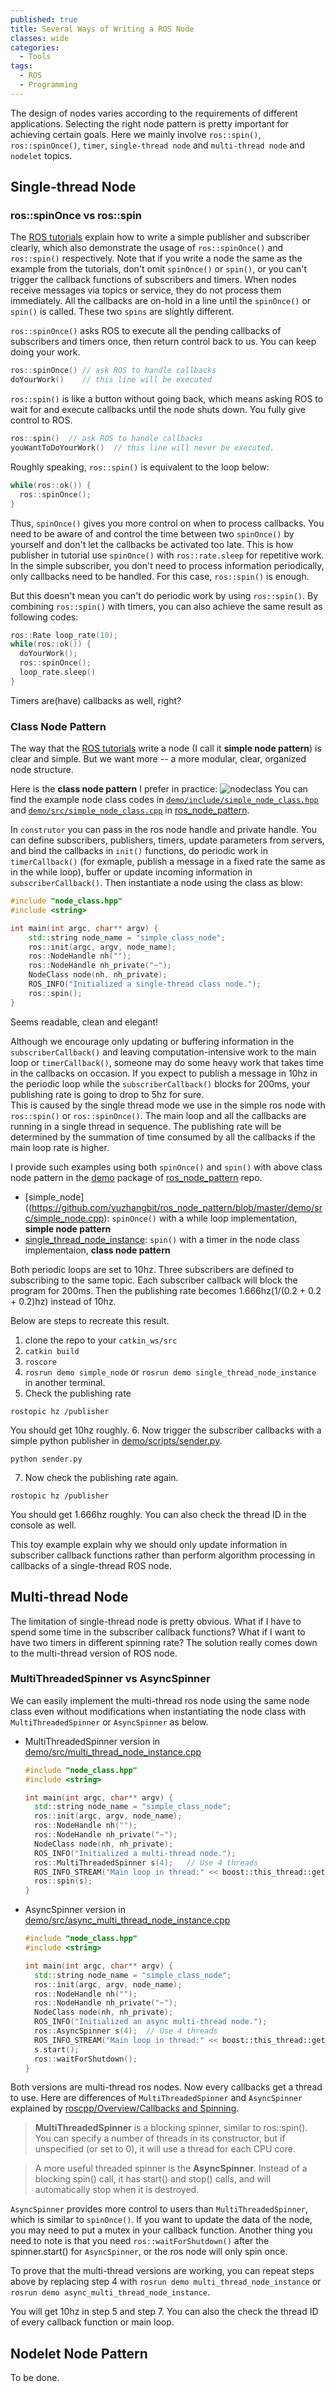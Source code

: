 ```yaml
---
published: true
title: Several Ways of Writing a ROS Node
classes: wide
categories:
  - Tools
tags:
  - ROS
  - Programming
---
```


The design of nodes varies according to the requirements of different applications. Selecting the right node pattern is pretty important for achieving certain goals.
Here we mainly involve `ros::spin()`, `ros::spinOnce()`, `timer`, `single-thread node` and `multi-thread node` and `nodelet` topics.


## Single-thread Node

### ros::spinOnce vs ros::spin

The [ROS tutorials](http://wiki.ros.org/ROS/Tutorials/WritingPublisherSubscriber%28c%2B%2B%29) explain how to write a simple publisher and subscriber clearly, which also demonstrate the usage of `ros::spinOnce()` and `ros::spin()` respectively. Note that if you write a node the same as the example from the tutorials, don't omit `spinOnce()` or `spin()`, or you can't trigger the callback functions of subscribers and timers. When nodes receive messages via topics or service, they do not process them immediately. All the callbacks are on-hold in a line until the `spinOnce()` or `spin()` is called. These two `spins` are slightly different.

`ros::spinOnce()` asks ROS to execute all the pending callbacks of subscribers and timers once, then return control back to us. You can keep doing your work.
```c++
ros::spinOnce() // ask ROS to handle callbacks  
doYourWork()    // this line will be executed
```

`ros::spin()` is like a button without going back, which means asking ROS to wait for and execute callbacks until the node shuts down. You fully give control to ROS.
```c++
ros::spin()  // ask ROS to handle callbacks
youWantToDoYourWork()  // this line will never be executed.
```

Roughly speaking, `ros::spin()` is equivalent to the loop below:
```c++
while(ros::ok()) {
  ros::spinOnce();
}
```
Thus, `spinOnce()` gives you more control on when to process callbacks. You need to be aware of and control the time between two `spinOnce()` by yourself and don't let the callbacks be activated too late.  This is how publisher in tutorial use `spinOnce()` with `ros::rate.sleep` for repetitive work. In the simple subscriber, you don't need to process information periodically, only callbacks need to be handled. For this case, `ros::spin()` is enough.

But this doesn't mean you can't do periodic work by using `ros::spin()`. By combining `ros::spin()` with timers, you can also achieve the same result as following codes:
```c++
ros::Rate loop_rate(10);
while(ros::ok()) {
  doYourWork();
  ros::spinOnce();
  loop_rate.sleep()
}
```
Timers are(have) callbacks as well, right?

### Class Node Pattern
The way that the [ROS tutorials](http://wiki.ros.org/ROS/Tutorials/WritingPublisherSubscriber%28c%2B%2B%29) write a node (I call it **simple node pattern**) is clear and simple. But we want more -- a more modular, clear, organized node structure.  

Here is the **class node pattern** I prefer in practice:
![nodeclass](/assets/images/nodeclass.png)
You can find the example node class codes in [`demo/include/simple_node_class.hpp`](https://github.com/yuzhangbit/ros_node_pattern/blob/master/demo/include/simple_node_class.hpp) and [`demo/src/simple_node_class.cpp`](https://github.com/yuzhangbit/ros_node_pattern/blob/master/demo/src/simple_node_class.cpp) in [ros_node_pattern](https://github.com/yuzhangbit/ros_node_pattern).

In `construtor` you can pass in the ros node handle and private handle. You can define subscribers, publishers, timers, update parameters from servers, and bind the callbacks in `init()` functions, do periodic work in `timerCallback()` (for exmaple, publish a message  in a fixed rate the same as in the while loop), buffer or update incoming information in `subscriberCallback()`. Then instantiate a node using the class as blow:
```c++
#include "node_class.hpp"
#include <string>

int main(int argc, char** argv) {
    std::string node_name = "simple_class_node";
    ros::init(argc, argv, node_name);
    ros::NodeHandle nh("");
    ros::NodeHandle nh_private("~");
    NodeClass node(nh, nh_private);
    ROS_INFO("Initialized a single-thread class node.");
    ros::spin();
}
```
Seems readable, clean and elegant!



Although we encourage only updating or buffering information in the `subscriberCallback()` and leaving computation-intensive work to the main loop or `timerCallback()`, someone may do some heavy work that takes time in the callbacks on occasion. If you expect to publish a message in 10hz in the periodic loop while the `subscriberCallback()` blocks for 200ms, your publishing rate is going to drop to 5hz for sure.  
This is caused by the single thread mode we use in the simple ros node with `ros::spin()` or `ros::spinOnce()`. The main loop and all the callbacks are running in a single thread in sequence. The publishing rate will be determined by the summation of time consumed by all the callbacks if the main loop rate is higher.

I provide such examples using both `spinOnce()` and `spin()` with above class node pattern in the [demo](https://github.com/yuzhangbit/ros_node_pattern/tree/master/demo) package of [ros_node_pattern](https://github.com/yuzhangbit/ros_node_pattern) repo.

* [simple_node]((https://github.com/yuzhangbit/ros_node_pattern/blob/master/demo/src/simple_node.cpp): `spinOnce()` with a while loop implementation, **simple node pattern**
* [single_thread_node_instance](https://github.com/yuzhangbit/ros_node_pattern/blob/master/demo/src/single_thread_node_instance.cpp): `spin()` with a timer in the node class implementaion, **class node pattern**

Both periodic loops are set to 10hz. Three subscribers are defined to subscribing to the same topic. Each subscriber callback will block the program for 200ms. Then the publishing rate becomes 1.666hz(1/(0.2 + 0.2 + 0.2)hz) instead of 10hz.

Below are steps to recreate this result.
1. clone the repo to your `catkin_ws/src`
2. `catkin build`
3. `roscore`
4. `rosrun demo simple_node` or `rosrun demo single_thread_node_instance` in another terminal.
5. Check the publishing rate
  ```
  rostopic hz /publisher
  ```
  You should get 10hz roughly.
6. Now trigger the subscriber callbacks with a simple python publisher in [demo/scripts/sender.py](https://github.com/yuzhangbit/ros_node_pattern/blob/master/demo/scripts/sender.py).
  ```
  python sender.py
  ```
7. Now check the publishing rate again.
  ```
  rostopic hz /publisher
  ```
  You should get 1.666hz roughly. You can also check the thread ID in the console as well.

This toy example explain why we should only update information in subscriber callback functions rather than perform algorithm processing in callbacks of a single-thread ROS node.


## Multi-thread Node
The limitation of single-thread node is pretty obvious. What if I have to spend some time in the subscriber callback functions? What if I want to have two timers in different spinning rate? The solution really comes down to the multi-thread version of ROS node.


### MultiThreadedSpinner vs AsyncSpinner
We can easily implement the multi-thread ros node using the same node class even without modifications when instantiating the node class with `MultiThreadedSpinner` or `AsyncSpinner` as below.

* MultiThreadedSpinner version in [demo/src/multi_thread_node_instance.cpp](https://github.com/yuzhangbit/ros_node_pattern/blob/master/demo/src/multi_thread_node_instance.cpp)
  ```c++
  #include "node_class.hpp"
  #include <string>

  int main(int argc, char** argv) {
    std::string node_name = "simple_class_node";
    ros::init(argc, argv, node_name);
    ros::NodeHandle nh("");
    ros::NodeHandle nh_private("~");
    NodeClass node(nh, nh_private);
    ROS_INFO("Initialized a multi-thread node.");
    ros::MultiThreadedSpinner s(4);   // Use 4 threads
    ROS_INFO_STREAM("Main loop in thread:" << boost::this_thread::get_id());
    ros::spin(s);
  }
  ```
* AsyncSpinner version in [demo/src/async_multi_thread_node_instance.cpp](https://github.com/yuzhangbit/ros_node_pattern/blob/master/demo/src/async_multi_thread_node_instance.cpp)
  ```c++
  #include "node_class.hpp"
  #include <string>

  int main(int argc, char** argv) {
    std::string node_name = "simple_class_node";
    ros::init(argc, argv, node_name);
    ros::NodeHandle nh("");
    ros::NodeHandle nh_private("~");
    NodeClass node(nh, nh_private);
    ROS_INFO("Initialized an async multi-thread node.");
    ros::AsyncSpinner s(4);  // Use 4 threads
    ROS_INFO_STREAM("Main loop in thread:" << boost::this_thread::get_id());
    s.start();
    ros::waitForShutdown();
  }
  ```

Both versions are multi-thread ros nodes. Now every callbacks get a thread to use. Here are differences of `MultiThreadedSpinner` and `AsyncSpinner` explained by [roscpp/Overview/Callbacks and Spinning](http://wiki.ros.org/roscpp/Overview/Callbacks%20and%20Spinning).
> **MultiThreadedSpinner** is a blocking spinner, similar to ros::spin(). You can specify a number of threads in its constructor, but if unspecified (or set to 0), it will use a thread for each CPU core.

> A more useful threaded spinner is the **AsyncSpinner**. Instead of a blocking spin() call, it has start() and stop() calls, and will automatically stop when it is destroyed.

`AsyncSpinner` provides more control to users than `MultiThreadedSpinner`, which is similar to `spinOnce()`. If you want to update the data of the node, you may need to put a mutex in your callback function. Another thing you need to note is that you need `ros::waitForShutdown()` after the spinner.start() for `AsyncSpinner`, or the ros node will only spin once.

To prove that the multi-thread versions are working, you can repeat steps above by replacing step 4 with `rosrun demo multi_thread_node_instance` or `rosrun demo async_multi_thread_node_instance`.

You will get 10hz in step 5 and step 7. You can also the check the thread ID of every callback function or main loop.

## Nodelet Node Pattern
To be done.
